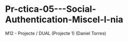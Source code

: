 # Pr-ctica-05---Social-Authentication-Miscel-l-nia
M12 - Projecte / DUAL (Projecte 1) (Daniel Torres)
